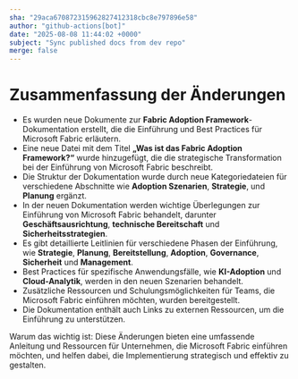 ```yaml
---
sha: "29aca670872315962827412318cbc8e797896e58"
author: "github-actions[bot]"
date: "2025-08-08 11:44:02 +0000"
subject: "Sync published docs from dev repo"
merge: false
---
```


# Zusammenfassung der Änderungen

- Es wurden neue Dokumente zur **Fabric Adoption Framework**-Dokumentation erstellt, die die Einführung und Best Practices für Microsoft Fabric erläutern.
- Eine neue Datei mit dem Titel **„Was ist das Fabric Adoption Framework?“** wurde hinzugefügt, die die strategische Transformation bei der Einführung von Microsoft Fabric beschreibt.
- Die Struktur der Dokumentation wurde durch neue Kategoriedateien für verschiedene Abschnitte wie **Adoption Szenarien**, **Strategie**, und **Planung** ergänzt.
- In der neuen Dokumentation werden wichtige Überlegungen zur Einführung von Microsoft Fabric behandelt, darunter **Geschäftsausrichtung**, **technische Bereitschaft** und **Sicherheitsstrategien**.
- Es gibt detaillierte Leitlinien für verschiedene Phasen der Einführung, wie **Strategie**, **Planung**, **Bereitstellung**, **Adoption**, **Governance**, **Sicherheit** und **Management**.
- Best Practices für spezifische Anwendungsfälle, wie **KI-Adoption** und **Cloud-Analytik**, werden in den neuen Szenarien behandelt.
- Zusätzliche Ressourcen und Schulungsmöglichkeiten für Teams, die Microsoft Fabric einführen möchten, wurden bereitgestellt.
- Die Dokumentation enthält auch Links zu externen Ressourcen, um die Einführung zu unterstützen.

Warum das wichtig ist: Diese Änderungen bieten eine umfassende Anleitung und Ressourcen für Unternehmen, die Microsoft Fabric einführen möchten, und helfen dabei, die Implementierung strategisch und effektiv zu gestalten.

